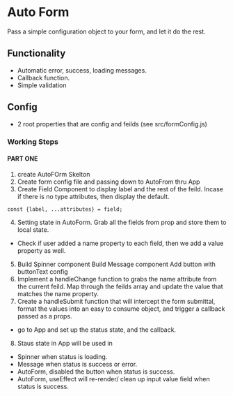 # Auto Form

Pass a simple configuration object to your form, and let it do the rest.

## Functionality
- Automatic error, success, loading messages.
- Callback function.
- Simple validation

## Config
- 2 root properties that are config and feilds (see src/formConfig.js)

### Working Steps
#### PART ONE
1. create AutoFOrm Skelton
2. Create form config file and passing down to AutoFrom thru App
3. Create Field Component to display label and the rest of the feild. Incase if there is no type attributes, then display the default.
```
const {label, ...attributes} = field;
```
4. Setting state in AutoForm. Grab all the fields from prop and store them to local state.
- Check if user added a name property to each field, then we add a value property as well.
5. Build Spinner component
   Build Message component
   Add button with buttonText config
6. Implement a handleChange function to grabs the name attribute from the current feild. Map through the feilds array and update the value that matches the name property.
7. Create a handleSubmit function that will intercept the form submittal, format the values into an easy to consume object, and trigger a callback passed as a props.
- go to App and set up the status state, and the callback.
8. Staus state in App will be used in 
- Spinner when status is loading.
- Message when status is success or error.
- AutoForm, disabled the button when status is success.
- AutoForm, useEffect will re-render/ clean up input value field when status is success.